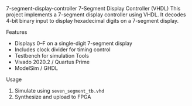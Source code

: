  7-segment-display-controller
 7-Segment Display Controller (VHDL)  This project implements a 7-segment display controller using VHDL. It decodes 4-bit binary input to display hexadecimal digits on a 7-segment display.
 
 Features 
- Displays 0–F on a single-digit 7-segment display
- Includes clock divider for timing control
- Testbench for simulation
Tools
- Vivado 2020.2 / Quartus Prime
- ModelSim / GHDL

Usage
1. Simulate using `seven_segment_tb.vhd`
2. Synthesize and upload to FPGA

